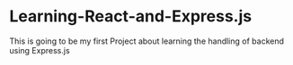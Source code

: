 # Learning-React-and-Express.js
This is going to be my first Project about learning the handling of backend using Express.js
